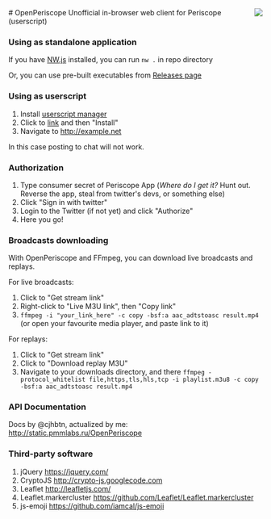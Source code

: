 <img align="right" src="https://raw.githubusercontent.com/Pmmlabs/OpenPeriscope/master/images/openperiscope.png">
# OpenPeriscope
Unofficial in-browser web client for Periscope (userscript)

### Using as standalone application

If you have [NW.js](http://nwjs.io) installed, you can run ` nw . ` in repo directory

Or, you can use pre-built executables from [Releases page](https://github.com/Pmmlabs/OpenPeriscope/releases)

### Using as userscript

1. Install [userscript manager](https://greasyfork.org/help/installing-user-scripts)
1. Click to [link](https://raw.githubusercontent.com/Pmmlabs/OpenPeriscope/master/Periscope_Web_Client.user.js) and then "Install"
1. Navigate to http://example.net

In this case posting to chat will not work.

### Authorization

1. Type consumer secret of Periscope App (_Where do I get it?_ Hunt out. Reverse the app, steal from twitter's devs, or something else)
1. Click "Sign in with twitter"
1. Login to the Twitter (if not yet) and click "Authorize"
1. Here you go!

### Broadcasts downloading

With OpenPeriscope and FFmpeg, you can download live broadcasts and replays.

For live broadcasts:

1. Click to "Get stream link"
1. Right-click to "Live M3U link", then "Copy link"
1. `ffmpeg -i "your_link_here" -c copy -bsf:a aac_adtstoasc result.mp4` (or open your favourite media player, and paste link to it)

For replays:

1. Click to "Get stream link" 
1. Click to "Download replay M3U"
1. Navigate to your downloads directory, and there `ffmpeg -protocol_whitelist file,https,tls,hls,tcp -i playlist.m3u8 -c copy -bsf:a aac_adtstoasc result.mp4`

### API Documentation

Docs by @cjhbtn, actualized by me: http://static.pmmlabs.ru/OpenPeriscope

### Third-party software

1. jQuery https://jquery.com/
1. CryptoJS http://crypto-js.googlecode.com
1. Leaflet http://leafletjs.com/
1. Leaflet.markercluster https://github.com/Leaflet/Leaflet.markercluster
1. js-emoji https://github.com/iamcal/js-emoji